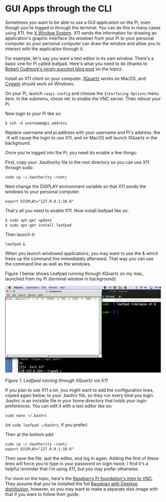 # GUI Apps through the CLI

Sometimes you want to be able to use a GUI application on the Pi, even though you're logged in through the terminal. You can do this in many cases using X11, the [X Window System](http://www.x.org/). X11 sends the information for drawing an application's graphic interface (its window) from your Pi to your personal computer so your personal computer can draw the window and allow you to interact with the application through it. 

For example, let's say you want a text editor in its own window. There's a basic one for Pi called leafpad. Here's what you need to do (thanks to [Robert Cudmore's nicely succinct blog post](http://blog.cudmore.io/post/2015/05/05/X11-on-Raspberry/) on the topic):

Install an X11 client on your computer. [XQuartz](https://www.xquartz.org/) works on MacOS, and [Cygwin](https://www.cygwin.com/) should work on Windows. 

On your Pi, launch `raspi-config` and choose the `Interfacing Options` menu item. In the submenu, chose `VNC` to enable the VNC server. Then reboot your Pi.

Now login to your Pi like so:

````
$ ssh -X username@pi.address
````

Replace username and pi.address with your username and Pi's address. the -X will cause the login to use X11, and on MacOS will launch XQuartz in the background. 

Once you're logged into the Pi, you need do enable a few things:

First, copy your .Xauthority file to the root directory so you can use X11 through sudo:

````
sudo cp ~/.Xauthority ~root/
````

Next change the DISPLAY environment variable so that X11 sends the windows to your personal computer:

````
export DISPLAY="127.0.0.1:10.0"
````

That's all you need to enable X11. Now install leafpad like so:

````
$ sudo apt-get update
$ sudo apt-get install leafpad
````

Then launch it:

````
leafpad &
````

When you launch windowed applications, you may want to use the & which frees up the command line immediately afterward. That way you can use the command line as well as the windows. 

Figure 1 below shows Leafpad running through XQuartz on my mac, launched from my Pi (terminal window in background):

![Figure 1. Leafpad running through XQuartz via X11](img/leafpad-X11.png)

_Figure 1. Leafpad running through XQuartz via X11_

If you plan to use X11 a lot, you might want to add the configuration lines, copied again below, to your .bashrc file, so they run every time you login. .bashrc is an invisible file in your home directory that holds your login preferences. You can edit it with a text editor like so:  

````
sudo nano ~/.bashrc
````
 (or `sudo leafpad ~/bashrc`, if you prefer)

 Then at the bottom add:

 ````
 sudo cp ~/.Xauthority ~root/
 export DISPLAY="127.0.0.1:10.0"
 ````

 Then save the file, quit the editor, and log in again. Adding the first of these lines will force you to type in your password on login twice. I find it's a helpful reminder that I'm using X11, but you may prefer otherwise. 


For more on the topic, here's the [Raspberry Pi foundation's intro to VNC](https://www.raspberrypi.org/documentation/remote-access/vnc/README.md). They assume that you've installed the full [Raspbian with Desktop distribution](https://www.raspberrypi.org/downloads/raspbian/), however, so you may want to make a separate disk image with that if you want to follow their guide.



